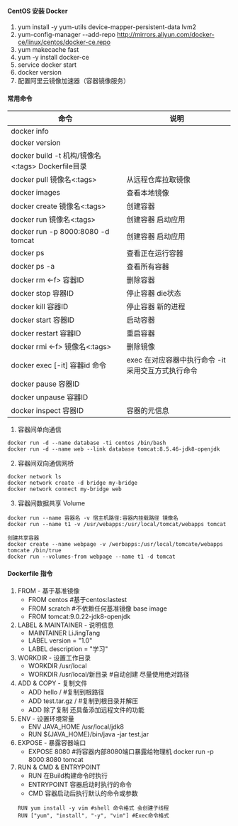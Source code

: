 #### CentOS 安装 Docker
1. yum install -y yum-utils device-mapper-persistent-data lvm2
2. yum-config-manager --add-repo http://mirrors.aliyun.com/docker-ce/linux/centos/docker-ce.repo
3. yum makecache fast
4. yum -y install docker-ce
5. service docker start
6. docker version
7. 配置阿里云镜像加速器（容器镜像服务）
#### 常用命令
| 命令                                          | 说明                            |
|---------------------------------------------|-------------------------------|
| docker info                                 |                               |
| docker version                              |                               |
| docker build -t 机构/镜像名<:tags>  Dockerfile目录 |                               |
| docker pull 镜像名<:tags>                      | 从远程仓库拉取镜像                     |
| docker images                               | 查看本地镜像                        |
| docker create 镜像名<:tags>                    | 创建容器                          |
| docker run 镜像名<:tags>                       | 创建容器 启动应用                     |
| docker run -p 8000:8080 -d tomcat           | 创建容器 启动应用                     |
| docker ps                                   | 查看正在运行容器                      |
| docker ps -a                                | 查看所有容器                        |
| docker rm <-f> 容器ID                         | 删除容器                          |
| docker stop 容器ID                            | 停止容器 die状态                    |
| docker kill 容器ID                            | 停止容器 新的进程                     |
| docker start 容器ID                           | 启动容器                          |
| docker restart 容器ID                         | 重启容器                          |
| docker rmi <-f> 镜像名<:tags>                  | 删除镜像                          |
| docker exec [-it] 容器id 命令                   | exec 在对应容器中执行命令 -it采用交互方式执行命令 |
| docker pause 容器ID                           |                               |
| docker unpause 容器ID                         |                               |
| docker inspect 容器ID                         | 容器的元信息                        |

1. 容器间单向通信
```
docker run -d --name database -ti centos /bin/bash
docker run -d --name web --link database tomcat:8.5.46-jdk8-openjdk
```
2. 容器间双向通信网桥
```
docker network ls
docker network create -d bridge my-bridge
docker network connect my-bridge web
```
3. 容器间数据共享 Volume
```
docker run --name 容器名 -v 宿主机路径:容器内挂载路径 镜像名
docker run --name t1 -v /usr/webapps:/usr/local/tomcat/webapps tomcat

创建共享容器
docker create --name webpage -v /werbapps:/usr/local/tomcate/webapps tomcate /bin/true
docker run --volumes-from webpage --name t1 -d tomcat
```
#### Dockerfile 指令
1. FROM - 基于基准镜像
   - FROM centos #基于centos:lastest
   - FROM scratch #不依赖任何基准镜像 base image
   - FROM tomcat:9.0.22-jdk8-openjdk
2. LABEL & MAINTAINER - 说明信息
   - MAINTAINER LiJingTang
   - LABEL version = "1.0"
   - LABEL description = "学习"
3. WORKDIR - 设置工作目录
   - WORKDIR /usr/local
   - WORKDIR /usr/local/新目录 #自动创建 尽量使用绝对路径
4. ADD & COPY - 复制文件
   - ADD hello / #复制到根路径
   - ADD test.tar.gz / #复制到根目录并解压
   - ADD 除了复制 还具备添加远程文件的功能
5. ENV - 设置环境常量
   - ENV JAVA_HOME /usr/local/jdk8
   - RUN ${JAVA_HOME}/bin/java -jar test.jar
6. EXPOSE - 暴露容器端口
   - EXPOSE 8080 #将容器内部8080端口暴露给物理机 docker run -p 8000:8080 tomcat
7. RUN & CMD & ENTRYPOINT
   - RUN 在Build构建命令时执行
   - ENTRYPOINT 容器启动时执行的命令
   - CMD 容器启动后执行默认的命令或参数
   ```
   RUN yum install -y vim #shell 命令格式 会创建子线程
   RUN ["yum", "install", "-y", "vim"] #Exec命令格式
   ```